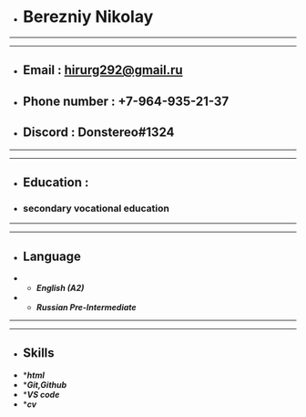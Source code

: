 * # Berezniy Nikolay 
___
___
* ## Email : hirurg292@gmail.ru 
* ## Phone number : +7-964-935-21-37
* ## Discord : Donstereo#1324
___
___
* ## Education :
* ### secondary vocational education
____
____
* ## Language
* * ___English (A2)___ 
* * ___Russian Pre-Intermediate___
____
____
* ## Skills
* *___html___
* *___Git,Github___
* *___VS code___
* *___cv___
